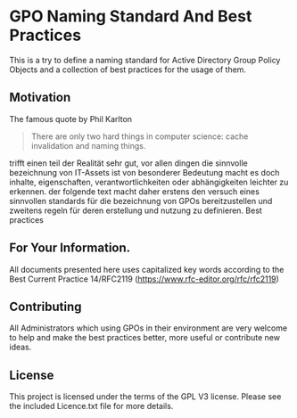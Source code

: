 # GPO Naming Standard And Best Practices
This is a try to define a naming standard for Active Directory Group Policy Objects and a collection of best practices for the usage of them.

## Motivation
The famous quote by Phil Karlton

> There are only two hard things in computer science: cache invalidation and naming things.

trifft einen teil der Realität sehr gut, vor allen dingen die sinnvolle bezeichnung von IT-Assets ist von besonderer Bedeutung macht es doch inhalte, eigenschaften, verantwortlichkeiten oder abhängigkeiten leichter zu erkennen. der folgende text macht daher erstens den versuch eines sinnvollen standards für die bezeichnung von GPOs bereitzustellen und zweitens regeln für deren erstellung und nutzung zu definieren. Best practices 

## For Your Information.
All documents presented here uses capitalized key words according to the Best Current Practice 14/RFC2119 (https://www.rfc-editor.org/rfc/rfc2119)

## Contributing
All Administrators which using GPOs in their environment are very welcome to help and make the best practices better, more useful or contribute new ideas.

## License
This project is licensed under the terms of the GPL V3 license. Please see the included Licence.txt file for more details.
